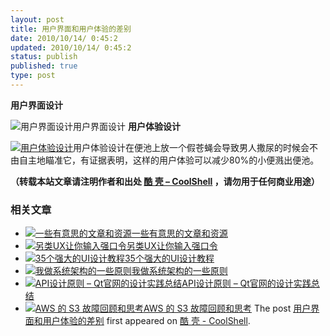 ```yaml
---
layout: post
title: 用户界面和用户体验的差别
date: 2010/10/14/ 0:45:2
updated: 2010/10/14/ 0:45:2
status: publish
published: true
type: post
---
```


**用户界面设计**


![](https://coolshell.cn/wp-content/uploads/2010/10/UI.gif "用户界面设计")用户界面设计
**用户体验设计**



[![](https://coolshell.cn/wp-content/uploads/2010/10/UX.jpg "用户体验设计")](https://coolshell.cn/wp-content/uploads/2010/10/UX.jpg)用户体验设计在便池上放一个假苍蝇会导致男人撒尿的时候会不由自主地瞄准它，有证据表明，这样的用户体验可以减少80%的小便溅出便池。



**（转载本站文章请注明作者和出处 [酷 壳 – CoolShell](https://coolshell.cn/) ，请勿用于任何商业用途）**



### 相关文章

* [![一些有意思的文章和资源](https://coolshell.cn/wp-content/plugins/wordpress-23-related-posts-plugin/static/thumbs/0.jpg)](https://coolshell.cn/articles/4220.html)[一些有意思的文章和资源](https://coolshell.cn/articles/4220.html)
* [![另类UX让你输入强口令](https://coolshell.cn/wp-content/plugins/wordpress-23-related-posts-plugin/static/thumbs/20.jpg)](https://coolshell.cn/articles/3877.html)[另类UX让你输入强口令](https://coolshell.cn/articles/3877.html)
* [![35个强大的UI设计教程](https://coolshell.cn/wp-content/uploads/2009/04/18-150x150.jpg)](https://coolshell.cn/articles/363.html)[35个强大的UI设计教程](https://coolshell.cn/articles/363.html)
* [![我做系统架构的一些原则](https://coolshell.cn/wp-content/uploads/2021/12/bachelor-mechanical-eng-icon@72x-150x150.png)](https://coolshell.cn/articles/21672.html)[我做系统架构的一些原则](https://coolshell.cn/articles/21672.html)
* [![API设计原则 – Qt官网的设计实践总结](https://coolshell.cn/wp-content/uploads/2017/07/api-design-300x278-2-150x150.jpg)](https://coolshell.cn/articles/18024.html)[API设计原则 – Qt官网的设计实践总结](https://coolshell.cn/articles/18024.html)
* [![AWS 的 S3 故障回顾和思考](https://coolshell.cn/wp-content/uploads/2017/03/Amazon-Web-Services-Down-150x150.png)](https://coolshell.cn/articles/17737.html)[AWS 的 S3 故障回顾和思考](https://coolshell.cn/articles/17737.html)
The post [用户界面和用户体验的差别](https://coolshell.cn/articles/3142.html) first appeared on [酷 壳 - CoolShell](https://coolshell.cn).
